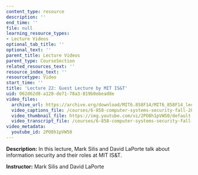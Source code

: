 ```yaml
---
content_type: resource
description: ''
end_time: ''
file: null
learning_resource_types:
- Lecture Videos
optional_tab_title: ''
optional_text: ''
parent_title: Lecture Videos
parent_type: CourseSection
related_resources_text: ''
resource_index_text: ''
resourcetype: Video
start_time: ''
title: 'Lecture 22: Guest Lecture by MIT IS&T'
uid: 062d62d8-a128-de71-78a3-819b0ebead8e
video_files:
  archive_url: https://archive.org/download/MIT6.858F14/MIT6_858F14_lec22_300k.mp4
  video_captions_file: /courses/6-858-computer-systems-security-fall-2014/d1eb0c318b8b545da4aea6720d3992e6_2PO8h1pVW50.vtt
  video_thumbnail_file: https://img.youtube.com/vi/2PO8h1pVW50/default.jpg
  video_transcript_file: /courses/6-858-computer-systems-security-fall-2014/816024ef2b7921f77f048e142f26f2a1_2PO8h1pVW50.pdf
video_metadata:
  youtube_id: 2PO8h1pVW50
---
```


**Description:** In this lecture, Mark Silis and David LaPorte talk about information security and their roles at MIT IS&T.

**Instructor:** Mark Silis and David LaPorte